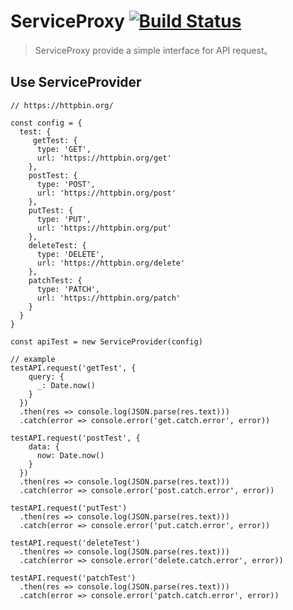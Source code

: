 # ServiceProxy [![Build Status](https://travis-ci.org/cswleocsw/service-proxy.svg?branch=master)](https://travis-ci.org/cswleocsw/service-proxy)

> ServiceProxy provide a simple interface for API request。

## Use ServiceProvider
```
// https://httpbin.org/

const config = {
  test: {
     getTest: {
      type: 'GET',
      url: 'https://httpbin.org/get'
    },
    postTest: {
      type: 'POST',
      url: 'https://httpbin.org/post'
    },
    putTest: {
      type: 'PUT',
      url: 'https://httpbin.org/put'
    },
    deleteTest: {
      type: 'DELETE',
      url: 'https://httpbin.org/delete'
    },
    patchTest: {
      type: 'PATCH',
      url: 'https://httpbin.org/patch'
    }
  }
}

const apiTest = new ServiceProvider(config)

// example
testAPI.request('getTest', {
    query: {
      _: Date.now()
    }
  })
  .then(res => console.log(JSON.parse(res.text)))
  .catch(error => console.error('get.catch.error', error))

testAPI.request('postTest', {
    data: {
      now: Date.now()
    }
  })
  .then(res => console.log(JSON.parse(res.text)))
  .catch(error => console.error('post.catch.error', error))

testAPI.request('putTest')
  .then(res => console.log(JSON.parse(res.text)))
  .catch(error => console.error('put.catch.error', error))

testAPI.request('deleteTest')
  .then(res => console.log(JSON.parse(res.text)))
  .catch(error => console.error('delete.catch.error', error))

testAPI.request('patchTest')
  .then(res => console.log(JSON.parse(res.text)))
  .catch(error => console.error('patch.catch.error', error))
